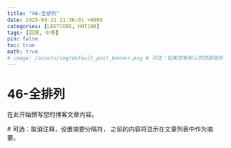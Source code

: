 ```yaml
---
title: "46-全排列"
date: 2025-04-21 21:36:01 +0800
categories: [LEETCODE, HOT100]
tags: [回溯, 中等]
pin: false
toc: true
math: true
# image: /assets/img/default_post_banner.png # 可选：如果您有默认的顶部图片，取消注释并修改路径
---
```


# 46-全排列

在此开始撰写您的博客文章内容。

<!--more--> # 可选：取消注释，设置摘要分隔符，<!--more--> 之前的内容将显示在文章列表中作为摘要。

